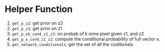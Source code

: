 # Helper Function #

1. `get_p_z2`:  get prior on z2
2. `get_p_z1`: get prior on z1
3. `get_p_xk_cond_z1_z2`: on probab of k ieme pixel given z1, and z2
4. `get_p_x_cond_z1_z2`: compute the conditional probability of full vector x.
5. `get_network_conditionals`:  get the set of all the coditionals

